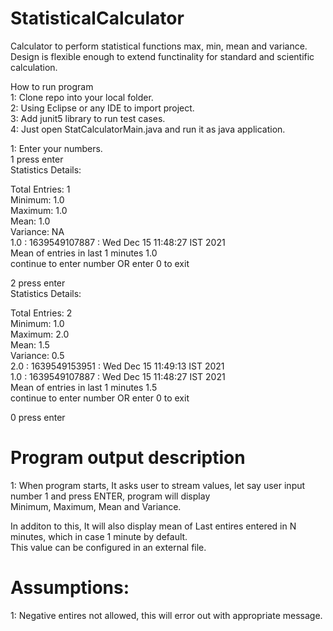 # StatisticalCalculator
Calculator to perform statistical functions  max, min, mean and variance.  
Design is flexible enough to extend functinality for standard and scientific calculation.  

How to run program    
1: Clone repo into your local folder.   
2: Using Eclipse or any IDE to import project.   
3: Add junit5 library to run test cases.   
4: Just open StatCalculatorMain.java and run it as java application.   

1: Enter your numbers.   
1 press enter   
Statistics Details:  

   Total Entries:   1  
   Minimum:         1.0  
   Maximum:         1.0  
   Mean:            1.0  
   Variance:        NA  
1.0  :  1639549107887  :  Wed Dec 15 11:48:27 IST 2021  
Mean of entries in last 1 minutes  1.0  
continue to enter number OR enter 0 to exit  

2 press enter  
Statistics Details:  

   Total Entries:   2  
   Minimum:         1.0  
   Maximum:         2.0  
   Mean:            1.5  
   Variance:        0.5  
2.0  :  1639549153951  :  Wed Dec 15 11:49:13 IST 2021  
1.0  :  1639549107887  :  Wed Dec 15 11:48:27 IST 2021  
Mean of entries in last 1 minutes  1.5  
continue to enter number OR enter 0 to exit  

0 press enter  

# Program output description  
1: When program starts, It asks user to stream values, let say user input number 1 and press ENTER, program will display  
   Minimum, Maximum, Mean and Variance.  
   
   In additon to this, It will also display mean of Last entires entered in N minutes, which in case 1 minute by default.  
   This value can be configured in an external file.  
   
   
# Assumptions:
1: Negative entires not allowed, this will error out with appropriate message.


